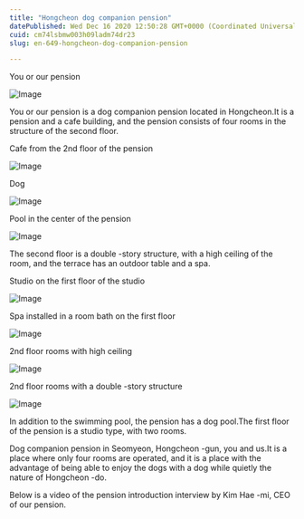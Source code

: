 ```yaml
---
title: "Hongcheon dog companion pension"
datePublished: Wed Dec 16 2020 12:50:28 GMT+0000 (Coordinated Universal Time)
cuid: cm74lsbmw003h09ladm74dr23
slug: en-649-hongcheon-dog-companion-pension

---
```



You or our pension

![Image](https://cdn.hashnode.com/res/hashnode/image/upload/v1739527528818/fb5e56c4-d678-44ff-8825-ddbc0c265c76.jpeg)

You or our pension is a dog companion pension located in Hongcheon.It is a pension and a cafe building, and the pension consists of four rooms in the structure of the second floor.

Cafe from the 2nd floor of the pension

![Image](https://cdn.hashnode.com/res/hashnode/image/upload/v1739527531099/3f66c3c0-7ee1-4f3e-a5a7-6d7cc6c3ec9c.jpeg)

Dog

![Image](https://cdn.hashnode.com/res/hashnode/image/upload/v1739527532919/cdbe14a1-0938-49fc-b5bb-f7867d1d4071.jpeg)

Pool in the center of the pension

![Image](https://cdn.hashnode.com/res/hashnode/image/upload/v1739527535031/d130152c-25a0-465e-a2af-10c1a766d80a.jpeg)

The second floor is a double -story structure, with a high ceiling of the room, and the terrace has an outdoor table and a spa.

Studio on the first floor of the studio

![Image](https://cdn.hashnode.com/res/hashnode/image/upload/v1739527537120/f410717d-58e2-4bbe-bf61-811186b0ab88.jpeg)

Spa installed in a room bath on the first floor

![Image](https://cdn.hashnode.com/res/hashnode/image/upload/v1739527539196/91afbc65-6287-4d1c-9b8b-09c16dc6ea5d.jpeg)

2nd floor rooms with high ceiling

![Image](https://cdn.hashnode.com/res/hashnode/image/upload/v1739527540811/de2f7e96-719f-4266-a065-25771c343677.jpeg)

2nd floor rooms with a double -story structure

![Image](https://cdn.hashnode.com/res/hashnode/image/upload/v1739527542670/d74baa16-266b-4330-9718-f198ab5fa7d0.jpeg)

In addition to the swimming pool, the pension has a dog pool.The first floor of the pension is a studio type, with two rooms.

Dog companion pension in Seomyeon, Hongcheon -gun, you and us.It is a place where only four rooms are operated, and it is a place with the advantage of being able to enjoy the dogs with a dog while quietly the nature of Hongcheon -do.

Below is a video of the pension introduction interview by Kim Hae -mi, CEO of our pension.